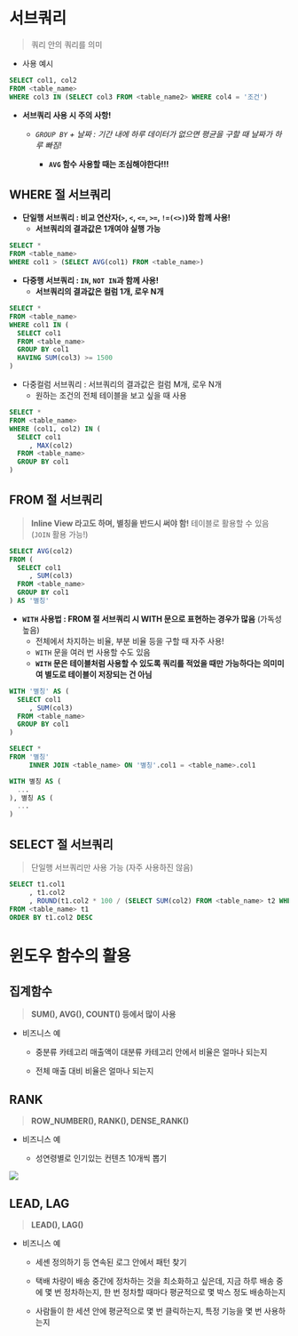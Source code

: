 # 서브쿼리

> 쿼리 안의 쿼리를 의미

- 사용 예시

```sql
SELECT col1, col2
FROM <table_name>
WHERE col3 IN (SELECT col3 FROM <table_name2> WHERE col4 = '조건')
```

* **서브쿼리 사용 시 주의 사항!**
  
  * *`GROUP BY` + 날짜 : 기간 내에 하루 데이터가 없으면 평균을 구할 때 날짜가 하루 빠짐!*
    
    * **`AVG` 함수 사용할 때는 조심해야한다!!!**

## WHERE 절 서브쿼리

- **단일행 서브쿼리 : 비교 연산자(`>`, `<`, `<=`, `>=`, `!=(<>)`)와 함께 사용!**
  - **서브쿼리의 결과값은 1개여야 실행 가능**

```sql
SELECT *
FROM <table_name>
WHERE col1 > (SELECT AVG(col1) FROM <table_name>)
```

- **다중행 서브쿼리 : `IN`, `NOT IN`과 함께 사용!**
  - **서브쿼리의 결과값은 컬럼 1개, 로우 N개**

```sql
SELECT *
FROM <table_name>
WHERE col1 IN (
  SELECT col1
  FROM <table_name>
  GROUP BY col1
  HAVING SUM(col3) >= 1500
)
```

- 다중컬럼 서브쿼리 : 서브쿼리의 결과값은 컬럼 M개, 로우 N개
  - 원하는 조건의 전체 테이블을 보고 싶을 때 사용

```sql
SELECT *
FROM <table_name>
WHERE (col1, col2) IN (
  SELECT col1
     , MAX(col2)
  FROM <table_name>
  GROUP BY col1
)
```

## FROM 절 서브쿼리

> **Inline View 라고도 하며, 별칭을 반드시 써야 함!**
> 테이블로 활용할 수 있음 (`JOIN` 활용 가능!)

```sql
SELECT AVG(col2)
FROM (
  SELECT col1
     , SUM(col3)
  FROM <table_name>
  GROUP BY col1
) AS '별칭'
```

- **`WITH` 사용법 : FROM 절 서브쿼리 시 WITH 문으로 표현하는 경우가 많음** (가독성 높음)
  - 전체에서 차지하는 비율, 부분 비율 등을 구할 때 자주 사용!
  - `WITH` 문을 여러 번 사용할 수도 있음
  - **`WITH` 문은 테이블처럼 사용할 수 있도록 쿼리를 적었을 때만 가능하다는 의미미여 별도로 테이블이 저장되는 건 아님**

```sql
WITH '별칭' AS (
  SELECT col1
     , SUM(col3)
  FROM <table_name>
  GROUP BY col1
)

SELECT *
FROM '별칭'
     INNER JOIN <table_name> ON '별칭'.col1 = <table_name>.col1
```

```sql
WITH 별칭 AS (
  ...
), 별칭 AS (
  ...
)
```

## SELECT 절 서브쿼리

> 단일행 서브쿼리만 사용 가능 (자주 사용하진 않음)

```sql
SELECT t1.col1
     , t1.col2
     , ROUND(t1.col2 * 100 / (SELECT SUM(col2) FROM <table_name> t2 WHERE t2.col1 = t1.col1), 2) pct
FROM <table_name> t1
ORDER BY t1.col2 DESC
```

# 윈도우 함수의 활용

## **집계함수**

> **SUM(), AVG(), COUNT() 등에서 많이 사용**

* 비즈니스 예
  
  * 중분류 카테고리 매출액이 대분류 카테고리 안에서 비율은 얼마나 되는지
  
  * 전체 매출 대비 비율은 얼마나 되는지

## RANK

> **ROW_NUMBER(), RANK(), DENSE_RANK()**  

* 비즈니스 예
  
  * 성연령별로 인기있는 컨텐츠 10개씩 뽑기

![](https://datarian.notion.site/image/https%3A%2F%2Fs3-us-west-2.amazonaws.com%2Fsecure.notion-static.com%2F108f46de-cdd5-438e-a356-1e292cbcf2a0%2F%E1%84%89%E1%85%B3%E1%84%8F%E1%85%B3%E1%84%85%E1%85%B5%E1%86%AB%E1%84%89%E1%85%A3%E1%86%BA_2022-02-23_%E1%84%8B%E1%85%A9%E1%84%92%E1%85%AE_8.41.05.png?id=68944bd6-0ca0-44fc-9792-8da066811146&table=block&spaceId=11c85bfb-b51c-4dbb-b3cd-3c97ba001bc4&width=1920&userId=&cache=v2)

## LEAD, LAG

> **LEAD(), LAG()**

* 비즈니스 예
  
  * 세셴 정의하기 등 연속된 로그 안에서 패턴 찾기
  
  * 택배 차량이 배송 중간에 정차하는 것을 최소화하고 싶은데, 지금 하루 배송 중에 몇 번 정차하는지, 한 번 정차할 때마다 평균적으로 몇 박스 정도 배송하는지
  
  * 사람들이 한 세션 안에 평균적으로 몇 번 클릭하는지, 특정 기능을 몇 번 사용하는지 
